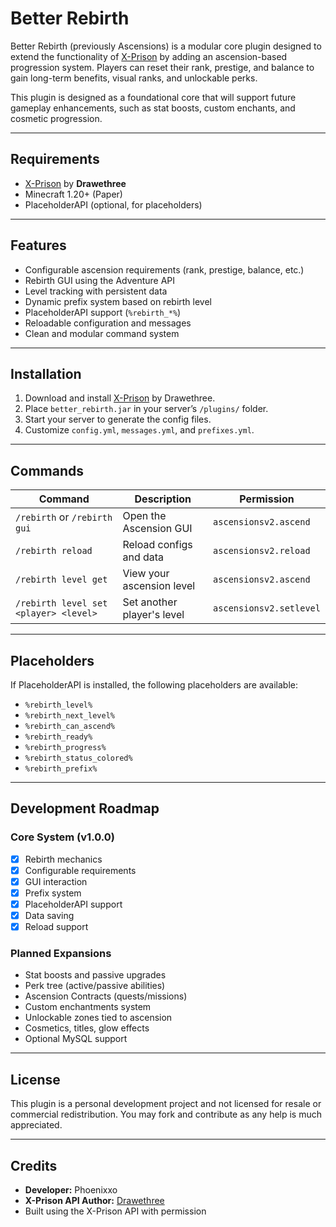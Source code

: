 # Better Rebirth 

Better Rebirth (previously Ascensions) is a modular core plugin designed to extend the functionality of [X-Prison](https://www.spigotmc.org/resources/x-prison-1-8-1-20-all-in-one-prison-core.83058/) by adding an ascension-based progression system. Players can reset their rank, prestige, and balance to gain long-term benefits, visual ranks, and unlockable perks.

This plugin is designed as a foundational core that will support future gameplay enhancements, such as stat boosts, custom enchants, and cosmetic progression.

---

## Requirements

- [X-Prison](https://www.spigotmc.org/resources/x-prison-1-8-1-20-all-in-one-prison-core.83058/) by **Drawethree**
- Minecraft 1.20+ (Paper)
- PlaceholderAPI (optional, for placeholders)

---

## Features

- Configurable ascension requirements (rank, prestige, balance, etc.)
- Rebirth GUI using the Adventure API
- Level tracking with persistent data
- Dynamic prefix system based on rebirth level
- PlaceholderAPI support (`%rebirth_*%`)
- Reloadable configuration and messages
- Clean and modular command system

---

## Installation

1. Download and install [X-Prison](https://www.spigotmc.org/resources/x-prison-1-8-1-20-all-in-one-prison-core.83058/) by Drawethree.
2. Place `better_rebirth.jar` in your server’s `/plugins/` folder.
3. Start your server to generate the config files.
4. Customize `config.yml`, `messages.yml`, and `prefixes.yml`.

---

## Commands

| Command                               | Description                          | Permission                  |
|---------------------------------------|--------------------------------------|-----------------------------|
| `/rebirth` or `/rebirth gui`          | Open the Ascension GUI               | `ascensionsv2.ascend`       |
| `/rebirth reload`                     | Reload configs and data              | `ascensionsv2.reload`       |
| `/rebirth level get`                  | View your ascension level            | `ascensionsv2.ascend`       |
| `/rebirth level set <player> <level>` | Set another player's level     | `ascensionsv2.setlevel`     |

---

## Placeholders

If PlaceholderAPI is installed, the following placeholders are available:

- `%rebirth_level%`
- `%rebirth_next_level%`
- `%rebirth_can_ascend%`
- `%rebirth_ready%`
- `%rebirth_progress%`
- `%rebirth_status_colored%`
- `%rebirth_prefix%`

---

## Development Roadmap

### Core System (v1.0.0)
- [x] Rebirth mechanics
- [x] Configurable requirements
- [x] GUI interaction
- [x] Prefix system
- [x] PlaceholderAPI support
- [x] Data saving
- [x] Reload support

### Planned Expansions
- Stat boosts and passive upgrades 
- Perk tree (active/passive abilities) 
- Ascension Contracts (quests/missions)
- Custom enchantments system
- Unlockable zones tied to ascension
- Cosmetics, titles, glow effects
- Optional MySQL support

---

## License

This plugin is a personal development project and not licensed for resale or commercial redistribution. You may fork and contribute as any help is much appreciated.

---

## Credits

- **Developer:** Phoenixxo  
- **X-Prison API Author:** [Drawethree](https://www.spigotmc.org/members/drawethree.520091/)  
- Built using the X-Prison API with permission

